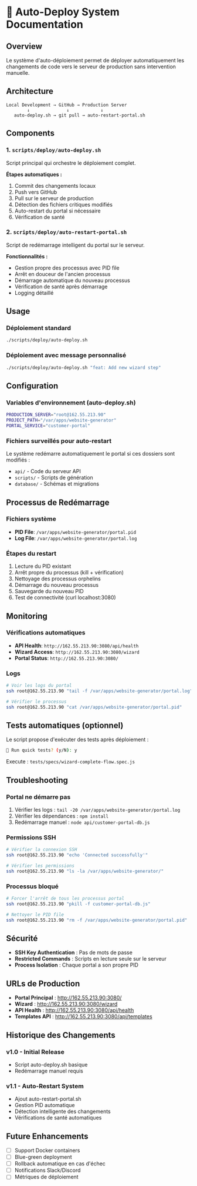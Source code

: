 # 🚀 Auto-Deploy System Documentation

## Overview

Le système d'auto-déploiement permet de déployer automatiquement les changements de code vers le serveur de production sans intervention manuelle.

## Architecture

```
Local Development → GitHub → Production Server
        ↓              ↓            ↓
   auto-deploy.sh → git pull → auto-restart-portal.sh
```

## Components

### 1. `scripts/deploy/auto-deploy.sh`
Script principal qui orchestre le déploiement complet.

**Étapes automatiques :**
1. Commit des changements locaux
2. Push vers GitHub
3. Pull sur le serveur de production
4. Détection des fichiers critiques modifiés
5. Auto-restart du portal si nécessaire
6. Vérification de santé

### 2. `scripts/deploy/auto-restart-portal.sh`
Script de redémarrage intelligent du portal sur le serveur.

**Fonctionnalités :**
- Gestion propre des processus avec PID file
- Arrêt en douceur de l'ancien processus
- Démarrage automatique du nouveau processus
- Vérification de santé après démarrage
- Logging détaillé

## Usage

### Déploiement standard
```bash
./scripts/deploy/auto-deploy.sh
```

### Déploiement avec message personnalisé
```bash
./scripts/deploy/auto-deploy.sh "feat: Add new wizard step"
```

## Configuration

### Variables d'environnement (auto-deploy.sh)
```bash
PRODUCTION_SERVER="root@162.55.213.90"
PROJECT_PATH="/var/apps/website-generator"
PORTAL_SERVICE="customer-portal"
```

### Fichiers surveillés pour auto-restart
Le système redémarre automatiquement le portal si ces dossiers sont modifiés :
- `api/` - Code du serveur API
- `scripts/` - Scripts de génération
- `database/` - Schémas et migrations

## Processus de Redémarrage

### Fichiers système
- **PID File**: `/var/apps/website-generator/portal.pid`
- **Log File**: `/var/apps/website-generator/portal.log`

### Étapes du restart
1. Lecture du PID existant
2. Arrêt propre du processus (kill + vérification)
3. Nettoyage des processus orphelins
4. Démarrage du nouveau processus
5. Sauvegarde du nouveau PID
6. Test de connectivité (curl localhost:3080)

## Monitoring

### Vérifications automatiques
- **API Health**: `http://162.55.213.90:3080/api/health`
- **Wizard Access**: `http://162.55.213.90:3080/wizard`
- **Portal Status**: `http://162.55.213.90:3080/`

### Logs
```bash
# Voir les logs du portal
ssh root@162.55.213.90 "tail -f /var/apps/website-generator/portal.log"

# Vérifier le processus
ssh root@162.55.213.90 "cat /var/apps/website-generator/portal.pid"
```

## Tests automatiques (optionnel)

Le script propose d'exécuter des tests après déploiement :
```bash
🧪 Run quick tests? (y/N): y
```

Execute : `tests/specs/wizard-complete-flow.spec.js`

## Troubleshooting

### Portal ne démarre pas
1. Vérifier les logs : `tail -20 /var/apps/website-generator/portal.log`
2. Vérifier les dépendances : `npm install`
3. Redémarrage manuel : `node api/customer-portal-db.js`

### Permissions SSH
```bash
# Vérifier la connexion SSH
ssh root@162.55.213.90 "echo 'Connected successfully'"

# Vérifier les permissions
ssh root@162.55.213.90 "ls -la /var/apps/website-generator/"
```

### Processus bloqué
```bash
# Forcer l'arrêt de tous les processus portal
ssh root@162.55.213.90 "pkill -f customer-portal-db.js"

# Nettoyer le PID file
ssh root@162.55.213.90 "rm -f /var/apps/website-generator/portal.pid"
```

## Sécurité

- **SSH Key Authentication** : Pas de mots de passe
- **Restricted Commands** : Scripts en lecture seule sur le serveur
- **Process Isolation** : Chaque portal a son propre PID

## URLs de Production

- **Portal Principal** : http://162.55.213.90:3080/
- **Wizard** : http://162.55.213.90:3080/wizard  
- **API Health** : http://162.55.213.90:3080/api/health
- **Templates API** : http://162.55.213.90:3080/api/templates

## Historique des Changements

### v1.0 - Initial Release
- Script auto-deploy.sh basique
- Redémarrage manuel requis

### v1.1 - Auto-Restart System  
- Ajout auto-restart-portal.sh
- Gestion PID automatique
- Détection intelligente des changements
- Vérifications de santé automatiques

## Future Enhancements

- [ ] Support Docker containers
- [ ] Blue-green deployment
- [ ] Rollback automatique en cas d'échec
- [ ] Notifications Slack/Discord
- [ ] Métriques de déploiement